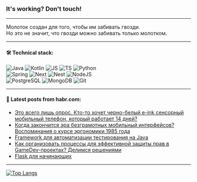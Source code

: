 ### It's working? Don't touch!

---
Молоток создан для того, чтобы им забивать гвозди. <br>
Но это не значит, что гвозди можно забивать только молотком.

---

#### 🛠️ Technical stack:

![Java](https://img.shields.io/badge/Java-informational?logo=Oracle&style=flat&logoColor=white&color=FF4500)
![Kotlin](https://img.shields.io/badge/Kotlin-informational?logo=Kotlin&style=flat&logoColor=white&color=774D97)
![JS](https://img.shields.io/badge/JS-informational?logo=javaScript&style=flat&logoColor=black&color=F7Df1E)
![TS](https://img.shields.io/badge/TypeScript-informational?logo=typeScript&style=flat&logoColor=black&color=017acc)
![Python](https://img.shields.io/badge/Python-informational?logo=Python&style=flat&logoColor=black&color=ffdd54) <br>
![Spring](https://img.shields.io/badge/SpringBoot-informational?logo=SpringBoot&style=flat&logoColor=white&color=6DB33F) 
![Next](https://img.shields.io/badge/Next.js-informational?logo=Next.js&style=flat&logoColor=white&color=3671a1)
![Nest](https://img.shields.io/badge/NestJS-informational?logo=NestJS&style=flat&logoColor=white&color=E0234E)
![NodeJS](https://img.shields.io/badge/NodeJS-informational?logo=node.js&style=flat&logoColor=white&color=70A760) <br>
![PostgreSQL](https://img.shields.io/badge/PostgreSQL-informational?logo=PostgreSQL&style=flat&logoColor=white&color=DAA520)
![MongoDB](https://img.shields.io/badge/MongoDB-informational?logo=MongoDB&style=flat&logoColor=white&color=870000)
![Git](https://img.shields.io/badge/Git-informational?logo=git&style=flat&logoColor=white&color=f74e28)

___

#### 💬 Latest posts from habr.com:

<!-- BLOG-POST-LIST:START -->
- [Это всего лишь опрос. Кто-то хочет черно-белый e-ink сенсорный мобильный телефон, который работает 14 дней?](https://habr.com/ru/articles/783646/?utm_source=habrahabr&utm_medium=rss&utm_campaign=783646)
- [Когда закончится эра безграмотных мобильный интерфейсов? Воспоминания о курсе эргономики 1985 года](https://habr.com/ru/articles/783640/?utm_source=habrahabr&utm_medium=rss&utm_campaign=783640)
- [Framework для автоматизации тестирования на Java](https://habr.com/ru/companies/rshb/articles/783620/?utm_source=habrahabr&utm_medium=rss&utm_campaign=783620)
- [Как организовать процессы для эффективной защиты прав в GameDev-проектах? Делимся решениями](https://habr.com/ru/articles/783594/?utm_source=habrahabr&utm_medium=rss&utm_campaign=783594)
- [Flask для начинающих](https://habr.com/ru/articles/783574/?utm_source=habrahabr&utm_medium=rss&utm_campaign=783574)
<!-- BLOG-POST-LIST:END -->

---
[![Top Langs](https://github-readme-stats-git-master-advtsetting-gmailcom.vercel.app/api/top-langs/?username=zloylis&langs_count=10&hide_title=false&title_color=e6edf3&size_weight=0.5&count_weight=0.5&layout=compact&hide_border=true&theme=dracula)](https://github.com/zloylis)

<!-- ![GitHub stats](https://github-readme-stats-git-master-advtsetting-gmailcom.vercel.app/api?username=zloylis&show_icons=true&hide_border=true&theme=dracula&hide_title=true&include_all_commits=true&count_private=true&hide=contribs&hide_rank=true) -->

